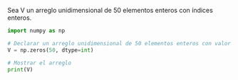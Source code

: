 Sea V un arreglo unidimensional de 50 elementos enteros con índices enteros.

```python
import numpy as np

# Declarar un arreglo unidimensional de 50 elementos enteros con valor inicial 0
V = np.zeros(50, dtype=int)

# Mostrar el arreglo
print(V)

```